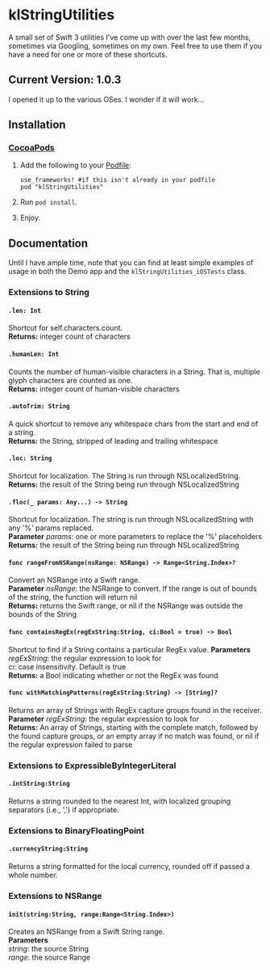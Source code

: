 klStringUtilities
=================

A small set of Swift 3 utilities I've come up with over the last few months, sometimes via Googling, sometimes on my own. Feel free to use them if you have a need for one or more of these shortcuts.

## Current Version: 1.0.3
I opened it up to the various OSes. I wonder if it will work...

## Installation
### [CocoaPods](http://cocoapods.org/)

1. Add the following to your [Podfile](http://guides.cocoapods.org/using/the-podfile.html):

    ```
    use_frameworks! #if this isn't already in your podfile
    pod "klStringUtilities"
    ```
2. Run `pod install`.
3. Enjoy.

## Documentation
Until I have ample time, note that you can find at least simple examples of usage in both the Demo app and the `klStringUtilities_iOSTests` class.
### Extensions to String
#### `.len: Int`
Shortcut for self.characters.count.  
**Returns:** integer count of characters  

#### `.humanLen: Int`
Counts the number of human-visible characters in a String. That is, multiple glyph characters are counted as one.  
**Returns:** integer count of human-visible characters  

#### `.autoTrim: String`
A quick shortcut to remove any whitespace chars from the start and end of a string.  
**Returns:** the String, stripped of leading and trailing whitespace  

#### `.loc: String`
Shortcut for localization. The String is run through NSLocalizedString.  
**Returns:** the result of the String being run through NSLocalizedString  

#### `.floc(_ params: Any...) -> String`
Shortcut for localization. The string is run through NSLocalizedString with any '%' params replaced.  
**Parameter** *params*: one or more parameters to replace the '%' placeholders  
**Returns:** the result of the String being run through NSLocalizedString  

#### `func rangeFromNSRange(nsRange: NSRange) -> Range<String.Index>?`
Convert an NSRange into a Swift range.  
**Parameter** *nsRange*: the NSRange to convert. If the range is out of bounds of the string, the function will return nil  
**Returns:** returns the Swift range, or nil if the NSRange was outside the bounds of the String  

#### `func containsRegEx(regExString:String, ci:Bool = true) -> Bool`
Shortcut to find if a String contains a particular RegEx value.
**Parameters**  
*regExString*: the regular expression to look for  
*ci*: case insensitivity. Default is true  
**Returns:** a Bool indicating whether or not the RegEx was found  

#### `func withMatchingPatterns(regExString:String) -> [String]?`
Returns an array of Strings with RegEx capture groups found in the receiver.  
**Parameter** *regExString*: the regular expression to look for  
**Returns:** An array of Strings, starting with the complete match, followed by the found capture groups, or an empty array if no match was found, or nil if the regular expression failed to parse  

### Extensions to ExpressibleByIntegerLiteral
#### `.intString:String`
Returns a string rounded to the nearest Int, with localized grouping separators (i.e., ',') if appropriate.  

### Extensions to BinaryFloatingPoint
#### `.currencyString:String`
Returns a string formatted for the local currency, rounded off if passed a whole number.  

### Extensions to NSRange
#### `init(string:String, range:Range<String.Index>)`
Creates an NSRange from a Swift String range.  
**Parameters**  
*string*: the source String  
*range*: the source Range  


